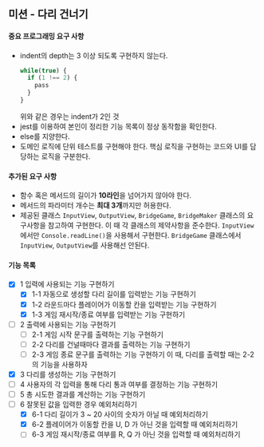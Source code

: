 ## 미션 - 다리 건너기

#### 중요 프로그래밍 요구 사항
- indent의 depth는 3 이상 되도록 구현하지 않는다.
  ```javascript
  while(true) {
    if (1 !== 2) {
      pass
    }
  }
  ```
  위와 같은 경우는 indent가 2인 것
- jest를 이용하여 본인이 정리한 기능 목록이 정상 동작함을 확인한다.
- else를 지양한다.
- 도메인 로직에 단위 테스트를 구현해야 한다.
  핵심 로직을 구현하는 코드와 UI를 담당하는 로직을 구분한다.

#### 추가된 요구 사항
- 함수 혹은 메서드의 길이가 **10라인**을 넘어가지 않아야 한다.
- 메서드의 파라미터 개수는 **최대 3개**까지만 허용한다.
- 제공된 클래스 `InputView`, `OutputView`, `BridgeGame`, `BridgeMaker` 클래스의 요구사항을 참고하여 구현한다.
  이 때 각 클래스의 제약사항을 준수한다.
  `InputView` 에서만 `Console.readLine()`을 사용해서 구현한다.
  `BridgeGame` 클래스에서 `InputView`, `OutputView`를 사용해선 안된다.

#### 기능 목록
- [x] 1 입력에 사용되는 기능 구현하기
  - [x] 1-1 자동으로 생성할 다리 길이를 입력받는 기능 구현하기
  - [x] 1-2 라운드마다 플레이어가 이동할 칸을 입력받는 기능 구현하기
  - [x] 1-3 게임 재시작/종료 여부를 입력받는 기능 구현하기
- [ ] 2 출력에 사용되는 기능 구현하기
  - [ ] 2-1 게임 시작 문구를 출력하는 기능 구현하기
  - [ ] 2-2 다리를 건널때마다 결과를 출력하는 기능 구현하기
  - [ ] 2-3 게임 종료 문구를 출력하는 기능 구현하기
            이 때, 다리를 출력할 때는 2-2의 기능을 사용하자
- [x] 3 다리를 생성하는 기능 구현하기
- [ ] 4 사용자의 각 입력을 통해 다리 통과 여부를 결정하는 기능 구현하기
- [ ] 5 총 시도한 결과를 계산하는 기능 구현하기
- [ ] 6 잘못된 값을 입력한 경우 예외처리하기
  - [x] 6-1 다리 길이가 3 ~ 20 사이의 숫자가 아닐 때 예외처리하기
  - [x] 6-2 플레이어가 이동할 칸을 U, D 가 아닌 것을 입력할 때 예외처리하기
  - [ ] 6-3 게임 재시작/종료 여부를 R, Q 가 아닌 것을 입력할 때 예외처리하기